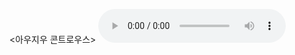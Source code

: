 
<아우지우 콘트로우스>
<audio controls>
<source src="https://bafybeicmnl56kuochctocvxqo6tdwdn2oidldahrldq7z3rtuthezwgvda.ipfs.dweb.link/?filename=2%2520-%252001%2520-%2520The%2520First%2520Law%2520of%2520Cultivation.m4b" type="audio/mpeg">
<source src="https://bafybeicmnl56kuochctocvxqo6tdwdn2oidldahrldq7z3rtuthezwgvda.ipfs.dweb.link/?filename=2%2520-%252001%2520-%2520The%2520First%2520Law%2520of%2520Cultivation.m4b" type="audio/mpeg">
</아우지우>
</audio>
